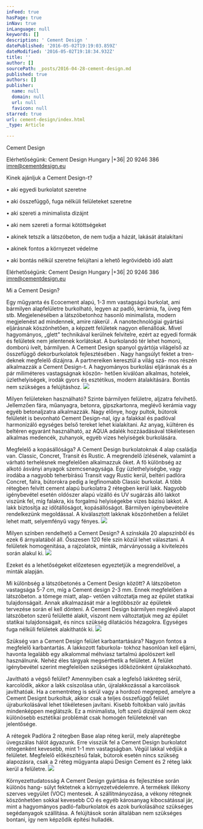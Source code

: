 ```yaml
---
inFeed: true
hasPage: true
inNav: true
inLanguage: null
keywords: []
description: ' Cement Design '
datePublished: '2016-05-02T19:19:03.859Z'
dateModified: '2016-05-02T19:18:34.932Z'
title: ''
author: []
sourcePath: _posts/2016-04-28-cement-design.md
published: true
authors: []
publisher:
  name: null
  domain: null
  url: null
  favicon: null
starred: true
url: cement-design/index.html
_type: Article

---
```

Cement Design 

Elérhetőségünk: Cement Design Hungary |+36| 20 9246 386 imre@cementdesign.eu 

Kinek ajánljuk a Cement Design-t? 

• aki egyedi burkolatot szeretne 

• aki összefüggő, fuga nélküli felületeket szeretne 

• aki szereti a minimalista dizájnt 

• aki nem szereti a formai kötöttségeket 

• akinek tetszik a látszóbeton, de nem tudja a házát, lakását átalakítani 

• akinek fontos a környezet védelme 

• aki bontás nélkül szeretne felújítani a lehető legrövidebb idő alatt

Elérhetőségünk: Cement Design Hungary |+36| 20 9246 386 imre@cementdesign.eu 

Mi a Cement Design? 

Egy műgyanta és Ecocement alapú, 1-3 mm vastagságú burkolat, ami bármilyen alapfelületre burkolható, legyen az padló, kerámia, fa, üveg fém stb. Megjelenésében a látszóbetonhoz hasonló minimalista, modern megjelenést ad mindennek, amire rákerül . A nanotechnológiai gyártási eljárásnak köszönhetően, a képzett felületek nagyon ellenállóak. Mivel hagyományos, „glett" technikával kerülnek felvitelre, ezért az egyedi formák és felületek nem jelentenek korlátokat. A burkolandó tér lehet homorú, domború ívelt, bármilyen. A Cement Design spanyol gyártója világelső az összefüggő dekorburkolatok fejlesztésében . Nagy hangsúlyt fektet a tren- deknek megfelelő dizájnra. A partnereiken keresztül a világ szá- mos részén alkalmazzák a Cement Design-t. A hagyományos burkolási eljárásnak és a pár miliméteres vastagságnak köszön- hetően kiválóan alkalmas, hotelek, üzlethelyiségek, irodák gyors és esztétikus, modern átalakítására. Bontás nem szükséges a felújításhoz. ![](https://s3-us-west-2.amazonaws.com/the-grid-img/p/5f05ffc190e0468735b46d9ba7316ec78e074dd2.png)

Milyen felületeken használható? Szinte bármilyen felületre, aljzatra felvihető. Jellemzően fára, műanyagra, betonra, gipszkartonra, meglévő kerámia vagy egyéb betonaljzatra alkalmazzák. Nagy előnye, hogy pultok, bútorok felületét is bevonható Cement Design-nal, így a falakkal és padlóval harmonizáló egységes belső tereket lehet kialakítani. Az anyag, kültéren és beltéren egyaránt használható, az AQUA adalék hozzáadásával tökéletesen alkalmas medencék, zuhanyok, egyéb vizes helyiségek burkolására. 

Megfelelő a kopásállósága? A Cement Design burkolatoknak 4 alap családja van. Classic, Concret, Transit és Rustic. A megrendelő ízlésének, valamint a várható terhelésnek megfelelően alkalmazzuk őket. A fő különbség az alkotó ásványi anyagok szemcsenagysága. Egy üzlethelyiségbe, vagy irodába a nagyobb teherbírású Transit vagy Rustic kerül, beltéri padlóra Concret, falra, bútorokra pedig a legfinomabb Classic burkolat. A több rétegben felvitt cement alapú burkolatra 2 rétegben kerül lakk. Nagyobb igénybevétel esetén oldószer alapú vízálló és UV sugárzás álló lakkot viszünk fel, míg falakra, kis forgalmú helyiségekbe vizes bázisú lakkot. A lakk biztosítja az időtállóságot, kopásállóságot. Bármilyen igénybevételre rendelkezünk megoldással. A kiválasztott lakknak köszönhetően a felület lehet matt, selyemfényű vagy fényes. ![](https://the-grid-user-content.s3-us-west-2.amazonaws.com/1c409eac-aff0-4063-9984-b0bcf5255bb5.png)

Milyen színben rendelhető a Cement Design? A színskála 20 alapszínből és ezek 6 árnyalatából áll. Ősszesen 120 féle szín közül lehet választani. A felületek homogenitása, a rajzolatok, minták, márványosság a kivitelezés során alakul ki. ![](https://s3-us-west-2.amazonaws.com/the-grid-img/p/1cbbb3b992ffd77c49564a38c05c2e3627963b02.png)

Ezeket és a lehetőségeket előzetesen egyeztetjük a megrendelővel, a minták alapján. 

Mi különbség a látszóbetonés a Cement Design között? A látszóbeton vastagsága 5-7 cm, míg a Cement design 2-3 mm. Ennek megfelelően a látszóbeton. a tömege miatt, alap- vetően változtatja meg az épület statikai tulajdonságait. Annak alkalmazását már a legtöbbször az épületek tervezése során el kell dönteni. A Cement Design bármilyen meglévő alapot látszóbeton szerű felületté alakít, viszont nem változtatjuk meg az épület statikai tulajdonságait, és nincs szükség dilatációs hézagokra. Egységes fuga nélküli felületek alakíthatók ki. ![](https://the-grid-user-content.s3-us-west-2.amazonaws.com/0db9721a-1a36-4301-b561-cdb8073c00f9.png)

Szükség van a Cement Design felület karbantartására? Nagyon fontos a megfelelő karbantartás. A lakkozott faburkola- tokhoz hasonlóan kell eljárni, havonta legalább egy alkalommal méhviasz tartalmú ápolószert kell használnunk. Nehéz éles tárgyak megsérthetik a felületet. A felület igénybevétel szerint megfelelően szükséges időközönként újralakkozható. 

Javítható a végső felület? Amennyiben csak a legfelső lakkréteg sérül, karcolódik, akkor a lakk csiszolása után, újralakkozással a karcolások javíthatóak. Ha a cementréteg is sérül vagy a hordozó megreped, amelyre a Cement Designt burkoltuk, akkor csak a teljes összefüggő felület újraburkolásával lehet tökéletesen javítani. Kisebb foltokban való javítás mindenképpen meglátszik. Ez a minimalista, loft szerű dizájnnál nem okoz különösebb esztétikai problémát csak homogén felületeknél van jelentősége. 

A rétegek Padlóra 2 rétegben Base alap réteg kerül, mely alaprétegbe üvegszálas hálót ágyazunk. Erre visszük fel a Cement Design burkolatot rétegenként kevesebb, mint 1-1 mm vastagságban. Végül lakkal védjük a felületet. Megfelelő előkészítésű falak, bútorok esetén nincs szükség alapozásra, csak a 2 réteg műgyanta alapú Design Cement és 2 réteg lakk kerül a felületre. ![](https://the-grid-user-content.s3-us-west-2.amazonaws.com/7fd596f0-7bfc-4ab1-901f-9fba050a74a6.jpg)

Környezettudatosság A Cement Design gyártása és fejlesztése során különös hang- súlyt fektetnek a környezetvédelemre. A termékek illékony szerves vegyület (VOC) mentesek. A szállítmányozása, a vékony rétegnek köszönhetően sokkal kevesebb CO és egyéb károsanyag kibocsátással jár, mint a hagyományos padló-falburkolatok és azok burkolásához szükséges segédanyagok szállítása. A felújítások során általában nem szükséges bontani, így nem képződik építési hulladék.